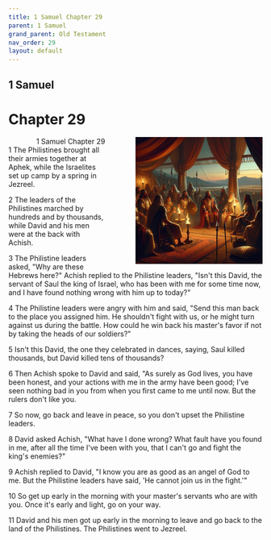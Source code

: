 ```yaml
---
title: 1 Samuel Chapter 29
parent: 1 Samuel
grand_parent: Old Testament
nav_order: 29
layout: default
---
```


## 1 Samuel

# Chapter 29

<div style="clear: both; text-align: right;">
    <img src="/assets/Image/1 Samuel/500/29.jpg" alt="1 Samuel Chapter 29" class="chapter-image" style="max-width: 50%; height: auto; float: right; margin: 0 0 10px 10px; padding-left: 10%;">
    <figcaption style="font-size: 14px;">1 Samuel Chapter 29</figcaption>
</div>
1 The Philistines brought all their armies together at Aphek, while the Israelites set up camp by a spring in Jezreel.

2 The leaders of the Philistines marched by hundreds and by thousands, while David and his men were at the back with Achish.

3 The Philistine leaders asked, "Why are these Hebrews here?" Achish replied to the Philistine leaders, "Isn't this David, the servant of Saul the king of Israel, who has been with me for some time now, and I have found nothing wrong with him up to today?"

4 The Philistine leaders were angry with him and said, "Send this man back to the place you assigned him. He shouldn't fight with us, or he might turn against us during the battle. How could he win back his master's favor if not by taking the heads of our soldiers?"

5 Isn't this David, the one they celebrated in dances, saying, Saul killed thousands, but David killed tens of thousands?

6 Then Achish spoke to David and said, "As surely as God lives, you have been honest, and your actions with me in the army have been good; I've seen nothing bad in you from when you first came to me until now. But the rulers don't like you.

7 So now, go back and leave in peace, so you don't upset the Philistine leaders.

8 David asked Achish, "What have I done wrong? What fault have you found in me, after all the time I've been with you, that I can't go and fight the king's enemies?"

9 Achish replied to David, "I know you are as good as an angel of God to me. But the Philistine leaders have said, 'He cannot join us in the fight.'"

10 So get up early in the morning with your master's servants who are with you. Once it's early and light, go on your way.

11 David and his men got up early in the morning to leave and go back to the land of the Philistines. The Philistines went to Jezreel.


